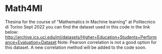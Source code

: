 # Math4Ml
Thesina for the course of "Mathematics in Machine learning" at Politecnico di Torino Sept 2022
you can find the dataset used in this code in the link below: 
http://archive.ics.uci.edu/ml/datasets/Higher+Education+Students+Performance+Evaluation+Dataset
Note: Pearson correlation is not a good option for this dataset. A new correlation method will be added to the code soon.
